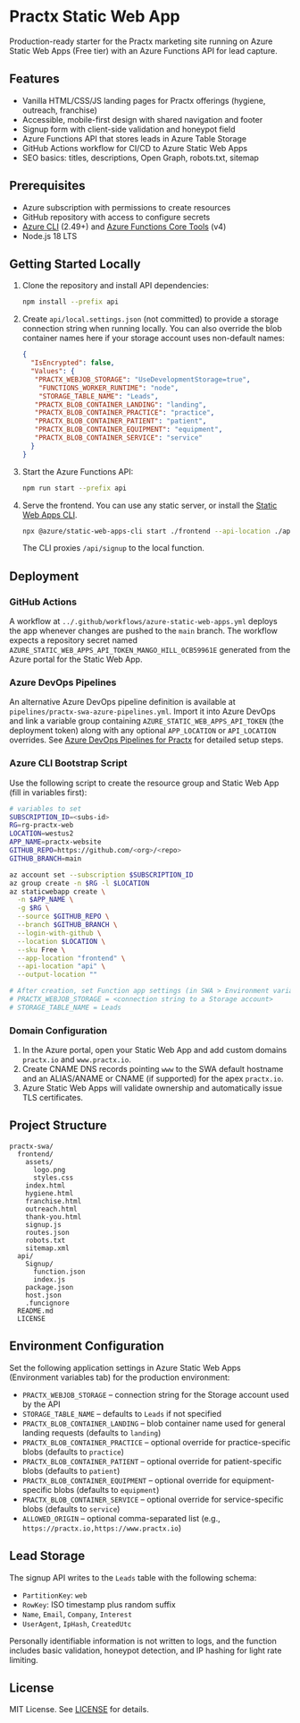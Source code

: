 # Practx Static Web App

Production-ready starter for the Practx marketing site running on Azure Static Web Apps (Free tier) with an Azure Functions API for lead capture.

## Features

- Vanilla HTML/CSS/JS landing pages for Practx offerings (hygiene, outreach, franchise)
- Accessible, mobile-first design with shared navigation and footer
- Signup form with client-side validation and honeypot field
- Azure Functions API that stores leads in Azure Table Storage
- GitHub Actions workflow for CI/CD to Azure Static Web Apps
- SEO basics: titles, descriptions, Open Graph, robots.txt, sitemap

## Prerequisites

- Azure subscription with permissions to create resources
- GitHub repository with access to configure secrets
- [Azure CLI](https://learn.microsoft.com/cli/azure/install-azure-cli) (2.49+) and [Azure Functions Core Tools](https://learn.microsoft.com/azure/azure-functions/functions-run-local) (v4)
- Node.js 18 LTS

## Getting Started Locally

1. Clone the repository and install API dependencies:

   ```bash
   npm install --prefix api
   ```

2. Create `api/local.settings.json` (not committed) to provide a storage connection string when running locally. You can also
   override the blob container names here if your storage account uses non-default names:

   ```json
   {
     "IsEncrypted": false,
     "Values": {
      "PRACTX_WEBJOB_STORAGE": "UseDevelopmentStorage=true",
       "FUNCTIONS_WORKER_RUNTIME": "node",
       "STORAGE_TABLE_NAME": "Leads",
      "PRACTX_BLOB_CONTAINER_LANDING": "landing",
      "PRACTX_BLOB_CONTAINER_PRACTICE": "practice",
      "PRACTX_BLOB_CONTAINER_PATIENT": "patient",
      "PRACTX_BLOB_CONTAINER_EQUIPMENT": "equipment",
      "PRACTX_BLOB_CONTAINER_SERVICE": "service"
     }
   }
   ```

3. Start the Azure Functions API:

   ```bash
   npm run start --prefix api
   ```

4. Serve the frontend. You can use any static server, or install the [Static Web Apps CLI](https://learn.microsoft.com/azure/static-web-apps/local-development).

   ```bash
   npx @azure/static-web-apps-cli start ./frontend --api-location ./api
   ```

   The CLI proxies `/api/signup` to the local function.

## Deployment

### GitHub Actions

A workflow at `../.github/workflows/azure-static-web-apps.yml` deploys the app whenever changes are pushed to the `main` branch. The workflow expects a repository secret named `AZURE_STATIC_WEB_APPS_API_TOKEN_MANGO_HILL_0CB59961E` generated from the Azure portal for the Static Web App.

### Azure DevOps Pipelines

An alternative Azure DevOps pipeline definition is available at `pipelines/practx-swa-azure-pipelines.yml`. Import it into Azure DevOps and link a variable group containing `AZURE_STATIC_WEB_APPS_API_TOKEN` (the deployment token) along with any optional `APP_LOCATION` or `API_LOCATION` overrides. See [Azure DevOps Pipelines for Practx](../docs/azure-devops-pipelines.md) for detailed setup steps.

### Azure CLI Bootstrap Script

Use the following script to create the resource group and Static Web App (fill in variables first):

```bash
# variables to set
SUBSCRIPTION_ID=<subs-id>
RG=rg-practx-web
LOCATION=westus2
APP_NAME=practx-website
GITHUB_REPO=https://github.com/<org>/<repo>
GITHUB_BRANCH=main

az account set --subscription $SUBSCRIPTION_ID
az group create -n $RG -l $LOCATION
az staticwebapp create \
  -n $APP_NAME \
  -g $RG \
  --source $GITHUB_REPO \
  --branch $GITHUB_BRANCH \
  --login-with-github \
  --location $LOCATION \
  --sku Free \
  --app-location "frontend" \
  --api-location "api" \
  --output-location ""

# After creation, set Function app settings (in SWA > Environment variables)
# PRACTX_WEBJOB_STORAGE = <connection string to a Storage account>
# STORAGE_TABLE_NAME = Leads
```

### Domain Configuration

1. In the Azure portal, open your Static Web App and add custom domains `practx.io` and `www.practx.io`.
2. Create CNAME DNS records pointing `www` to the SWA default hostname and an ALIAS/ANAME or CNAME (if supported) for the apex `practx.io`.
3. Azure Static Web Apps will validate ownership and automatically issue TLS certificates.

## Project Structure

```
practx-swa/
  frontend/
    assets/
      logo.png
      styles.css
    index.html
    hygiene.html
    franchise.html
    outreach.html
    thank-you.html
    signup.js
    routes.json
    robots.txt
    sitemap.xml
  api/
    Signup/
      function.json
      index.js
    package.json
    host.json
    .funcignore
  README.md
  LICENSE
```

## Environment Configuration

Set the following application settings in Azure Static Web Apps (Environment variables tab) for the production environment:

- `PRACTX_WEBJOB_STORAGE` – connection string for the Storage account used by the API
- `STORAGE_TABLE_NAME` – defaults to `Leads` if not specified
- `PRACTX_BLOB_CONTAINER_LANDING` – blob container name used for general landing requests (defaults to `landing`)
- `PRACTX_BLOB_CONTAINER_PRACTICE` – optional override for practice-specific blobs (defaults to `practice`)
- `PRACTX_BLOB_CONTAINER_PATIENT` – optional override for patient-specific blobs (defaults to `patient`)
- `PRACTX_BLOB_CONTAINER_EQUIPMENT` – optional override for equipment-specific blobs (defaults to `equipment`)
- `PRACTX_BLOB_CONTAINER_SERVICE` – optional override for service-specific blobs (defaults to `service`)
- `ALLOWED_ORIGIN` – optional comma-separated list (e.g., `https://practx.io,https://www.practx.io`)

## Lead Storage

The signup API writes to the `Leads` table with the following schema:

- `PartitionKey`: `web`
- `RowKey`: ISO timestamp plus random suffix
- `Name`, `Email`, `Company`, `Interest`
- `UserAgent`, `IpHash`, `CreatedUtc`

Personally identifiable information is not written to logs, and the function includes basic validation, honeypot detection, and IP hashing for light rate limiting.

## License

MIT License. See [LICENSE](LICENSE) for details.
